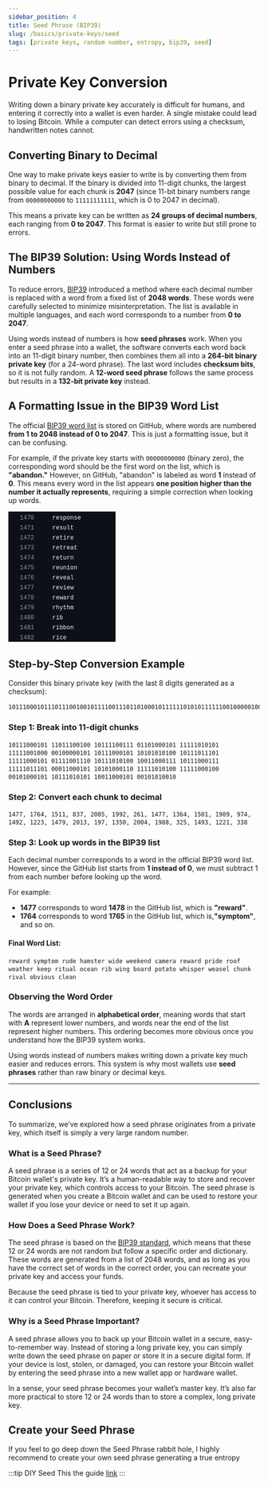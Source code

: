 ```yaml
---
sidebar_position: 4
title: Seed Phrase (BIP39)
slug: /basics/private-keys/seed
tags: [private keys, random number, entropy, bip39, seed]
---
```


# Private Key Conversion

Writing down a binary private key accurately is difficult for humans, and entering it correctly into a wallet is even harder. A single mistake could lead to losing Bitcoin. While a computer can detect errors using a checksum, handwritten notes cannot.

## Converting Binary to Decimal

One way to make private keys easier to write is by converting them from binary to decimal. If the binary is divided into 11-digit chunks, the largest possible value for each chunk is **2047** (since 11-bit binary numbers range from `00000000000` to `11111111111`, which is 0 to 2047 in decimal).

This means a private key can be written as **24 groups of decimal numbers**, each ranging from **0 to 2047**. This format is easier to write but still prone to errors.

## The BIP39 Solution: Using Words Instead of Numbers

To reduce errors, [BIP39](https://github.com/bitcoin/bips/blob/master/bip-0039.mediawiki) introduced a method where each decimal number is replaced with a word from a fixed list of **2048 words**. These words were carefully selected to minimize misinterpretation. The list is available in multiple languages, and each word corresponds to a number from **0 to 2047**.

Using words instead of numbers is how **seed phrases** work. When you enter a seed phrase into a wallet, the software converts each word back into an 11-digit binary number, then combines them all into a **264-bit binary private key** (for a 24-word phrase). The last word includes **checksum bits**, so it is not fully random. A **12-word seed phrase** follows the same process but results in a **132-bit private key** instead.

## A Formatting Issue in the BIP39 Word List

The official [BIP39 word list](https://github.com/bitcoin/bips/blob/master/bip-0039/english.txt) is stored on GitHub, where words are numbered **from 1 to 2048 instead of 0 to 2047**. This is just a formatting issue, but it can be confusing.

For example, if the private key starts with `00000000000` (binary zero), the corresponding word should be the first word on the list, which is **"abandon."** However, on GitHub, "abandon" is labeled as word **1** instead of **0**. This means every word in the list appears **one position higher than the number it actually represents**, requiring a simple correction when looking up words.


![](/img/basics/words.png)


## Step-by-Step Conversion Example

Consider this binary private key (with the last 8 digits generated as a checksum):

```
101110001011101110010010111100111011010001011111101010111111001000001000001011011100010110101010100101110111011111100010101111001110101110101001001100011110111000111111110111010001100010110101000110111110101001111100010000101000101101110101011001100010100101010010
```

### Step 1: Break into 11-digit chunks

```
10111000101 11011100100 10111100111 01101000101 11111010101 11111001000 00100000101 10111000101 10101010100 10111011101 11111000101 01111001110 10111010100 10011000111 10111000111 11111011101 00011000101 10101000110 11111010100 11111000100 00101000101 10111010101 10011000101 00101010010
```

### Step 2: Convert each chunk to decimal

```
1477, 1764, 1511, 837, 2005, 1992, 261, 1477, 1364, 1501, 1989, 974, 1492, 1223, 1479, 2013, 197, 1350, 2004, 1988, 325, 1493, 1221, 338
```

### Step 3: Look up words in the BIP39 list

Each decimal number corresponds to a word in the official BIP39 word list. However, since the GitHub list starts from **1 instead of 0**, we must subtract 1 from each number before looking up the word.

For example:
- **1477** corresponds to word **1478** in the GitHub list, which is **"reward"**.
- **1764** corresponds to word **1765** in the GitHub list, which is,**"symptom"**, and so on.

#### Final Word List:

```
reward symptom rude hamster wide weekend camera reward pride roof weather keep ritual ocean rib wing board potato whisper weasel chunk rival obvious clean
```

### Observing the Word Order

The words are arranged in **alphabetical order**, meaning words that start with **A** represent lower numbers, and words near the end of the list represent higher numbers. This ordering becomes more obvious once you understand how the BIP39 system works.

Using words instead of numbers makes writing down a private key much easier and reduces errors. This system is why most wallets use **seed phrases** rather than raw binary or decimal keys.

---

## Conclusions

To summarize, we’ve explored how a seed phrase originates from a private key, which itself is simply a very large random number.

### What is a Seed Phrase?

A seed phrase is a series of 12 or 24 words that act as a backup for your Bitcoin wallet's private key. It’s a human-readable way to store and recover your private key, which controls access to your Bitcoin. The seed phrase is generated when you create a Bitcoin wallet and can be used to restore your wallet if you lose your device or need to set it up again.


### How Does a Seed Phrase Work?

The seed phrase is based on the [BIP39 standard](https://github.com/bitcoin/bips/blob/master/bip-0039.mediawiki), which means that these 12 or 24 words are not random but follow a specific order and dictionary. These words are generated from a list of 2048 words, and as long as you have the correct set of words in the correct order, you can recreate your private key and access your funds.

Because the seed phrase is tied to your private key, whoever has access to it can control your Bitcoin. Therefore, keeping it secure is critical.


### Why is a Seed Phrase Important?

A seed phrase allows you to back up your Bitcoin wallet in a secure, easy-to-remember way. Instead of storing a long private key, you can simply write down the seed phrase on paper or store it in a secure digital form. If your device is lost, stolen, or damaged, you can restore your Bitcoin wallet by entering the seed phrase into a new wallet app or hardware wallet.

In a sense, your seed phrase becomes your wallet’s master key. It’s also far more practical to store 12 or 24 words than to store a complex, long private key.


## Create your Seed Phrase

If you feel to go deep down the Seed Phrase rabbit hole, I highly recommend to create your own seed phrase generating a true entropy

:::tip DIY Seed
This the guide [link](/docs/seed)
:::